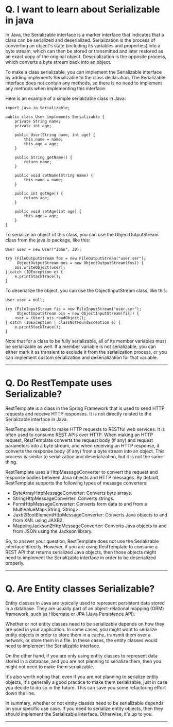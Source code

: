 # Q. I want to learn about Serializable in java

In Java, the Serializable interface is a marker interface that indicates that a class can be serialized
and deserialized. Serialization is the process of converting an object's state (including its variables and properties) into a byte stream, which can then be stored or transmitted and later restored as an exact copy of the original object. Deserialization is the opposite process, which converts a byte stream back into an object.

To make a class serializable, you can implement the Serializable interface by adding implements
Serializable to the class declaration. The Serializable interface does not contain any methods,
so there is no need to implement any methods when implementing this interface.

Here is an example of a simple serializable class in Java:
```
import java.io.Serializable;

public class User implements Serializable {
    private String name;
    private int age;

    public User(String name, int age) {
        this.name = name;
        this.age = age;
    }

    public String getName() {
        return name;
    }

    public void setName(String name) {
        this.name = name;
    }

    public int getAge() {
        return age;
    }

    public void setAge(int age) {
        this.age = age;
    }
}
```
To serialize an object of this class, you can use the ObjectOutputStream class from the java.io package,
like this:
```
User user = new User("John", 30);

try (FileOutputStream fos = new FileOutputStream("user.ser");
     ObjectOutputStream oos = new ObjectOutputStream(fos)) {
    oos.writeObject(user);
} catch (IOException e) {
    e.printStackTrace();
}
```

To deserialize the object, you can use the ObjectInputStream class, like this:
```
User user = null;

try (FileInputStream fis = new FileInputStream("user.ser");
     ObjectInputStream ois = new ObjectInputStream(fis)) {
    user = (User) ois.readObject();
} catch (IOException | ClassNotFoundException e) {
    e.printStackTrace();
}
```
Note that for a class to be fully serializable, all of its member variables must be serializable
as well. If a member variable is not serializable, you can either mark it as transient to exclude it
from the serialization process, or you can implement custom serialization and deserialization for that
variable.

****************************************************************************************************************

# Q. Do RestTempate uses Serializable?

RestTemplate is a class in the Spring Framework that is used to send HTTP requests and receive HTTP
responses. It is not directly related to the Serializable interface in Java.

RestTemplate is used to make HTTP requests to RESTful web services. It is often used to consume
REST APIs over HTTP. When making an HTTP request, RestTemplate converts the request body (if any) and
request parameters into a byte stream, and when receiving an HTTP response, it converts the response
body (if any) from a byte stream into an object. This process is similar to serialization and
deserialization, but it is not the same thing.

RestTemplate uses a HttpMessageConverter to convert the request and response bodies between Java
objects and HTTP messages. By default, RestTemplate supports the following types of message converters:

+ ByteArrayHttpMessageConverter: Converts byte arrays. 
+ StringHttpMessageConverter: Converts strings. 
+ FormHttpMessageConverter: Converts form data to and from a MultiValueMap<String, String>. 
+ Jaxb2RootElementHttpMessageConverter: Converts Java objects to and from XML using JAXB2. 
+ MappingJackson2HttpMessageConverter: Converts Java objects to and from JSON using the Jackson library.

So, to answer your question, RestTemplate does not use the Serializable interface directly.
However, if you are using RestTemplate to consume a REST API that returns serialized Java objects, then those objects might need to implement the Serializable interface in order to be deserialized properly.



****************************************************************************************************************

# Q. Are Entity classes Serializable?

Entity classes in Java are typically used to represent persistent data stored in a database.
They are usually part of an object-relational mapping (ORM) framework, such as Hibernate or
JPA (Java Persistence API).

Whether or not entity classes need to be serializable depends on how they are used in your application.
In some cases, you might want to serialize entity objects in order to store them in a cache,
transmit them over a network, or store them in a file. In these cases, the entity classes would need
to implement the Serializable interface.

On the other hand, if you are only using entity classes to represent data stored in a database,
and you are not planning to serialize them, then you might not need to make them serializable.

It's also worth noting that, even if you are not planning to serialize entity objects,
it's generally a good practice to make them serializable, just in case you decide to do so in the future.
This can save you some refactoring effort down the line.

In summary, whether or not entity classes need to be serializable depends on your specific use case.
If you need to serialize entity objects, then they should implement the Serializable interface.
Otherwise, it's up to you.

****************************************************************************************************************




